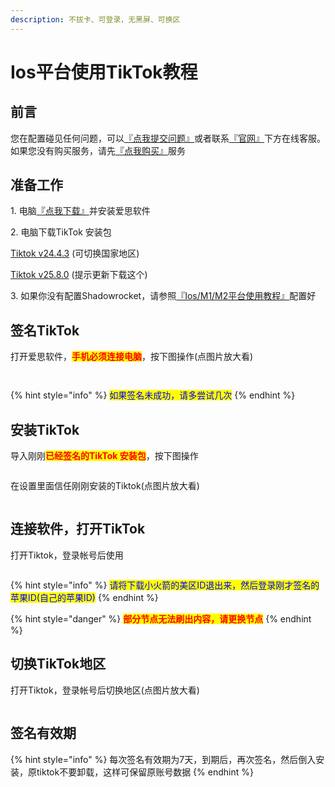```yaml
---
description: 不拔卡、可登录，无黑屏、可换区
---
```


# Ios平台使用TikTok教程

## **前言**

您在配置碰见任何问题，可以[『点我提交问题』](https://www.lengjiao.me/submitticket.php)或者联系[『官网』](https://www.lengjiao.me)下方在线客服。如果您没有购买服务，请先[『点我购买』](https://www.lengjiao.me/cart.php)服务

## 准备工作

1\. 电脑[『点我下载』](https://www.i4.cn/pro\_pc.html)并安装爱思软件

2\. 电脑下载TikTok 安装包

[Tiktok v24.4.3](https://alumninpustedutw-my.sharepoint.com/:u:/g/personal/empty\_alumni\_npust\_edu\_tw/EermZVUsUXBMiGrswcoz6FIBXvwuN88tTXMk47r1Bzn2Uw?download=1) (可切换国家地区)

[Tiktok v25.8.0](https://alumninpustedutw-my.sharepoint.com/:u:/g/personal/empty\_alumni\_npust\_edu\_tw/Ecps1zMHWhRGmf0ZHO9hyU8ByeFrFrLoG3pOkYUS937XTw?download=1) (提示更新下载这个)

3\. 如果你没有配置Shadowrocket，请参照[『Ios/M1/M2平台使用教程』](../wiki/ios.md)配置好

## 签名TikTok

打开爱思软件，<mark style="color:red;">**手机必须连接电脑**</mark>，按下图操作(点图片放大看)

<div align="left">

<figure><img src="https://i.imgtg.com/2022/08/27/Zz6xi.png" alt=""><figcaption></figcaption></figure>

</div>

<div align="left">

<figure><img src="https://i.imgtg.com/2022/08/27/Zzl1N.png" alt=""><figcaption></figcaption></figure>

</div>

{% hint style="info" %}
<mark style="color:blue;">如果签名未成功，请多尝试几次</mark>
{% endhint %}

## 安装TikTok

导入刚刚<mark style="color:red;">**已经签名的TikTok 安装包**</mark>，按下图操作

<div align="left">

<figure><img src="https://i.imgtg.com/2022/08/27/Zzj8L.png" alt=""><figcaption></figcaption></figure>

</div>

在设置里面信任刚刚安装的Tiktok(点图片放大看)

<div align="left">

<figure><img src="https://i.imgtg.com/2022/08/27/ZzYwS.png" alt=""><figcaption></figcaption></figure>

</div>

## 连接软件，打开TikTok

打开Tiktok，登录帐号后使用

<div align="left">

<figure><img src="https://i.imgtg.com/2022/07/20/rastN.png" alt=""><figcaption></figcaption></figure>

</div>

{% hint style="info" %}
<mark style="color:blue;">请将下载小火箭的美区ID退出来，然后登录刚才签名的苹果ID(自己的苹果ID)</mark>
{% endhint %}

{% hint style="danger" %}
<mark style="color:red;">**部分节点无法刷出内容，请更换节点**</mark>
{% endhint %}

## 切换TikTok地区

打开Tiktok，登录帐号后切换地区(点图片放大看)

<div align="left">

<figure><img src="https://i.imgtg.com/2022/08/27/Zz9DC.png" alt=""><figcaption></figcaption></figure>

</div>

## 签名有效期

{% hint style="info" %}
每次签名有效期为7天，到期后，再次签名，然后倒入安装，原tiktok不要卸载，这样可保留原账号数据
{% endhint %}
